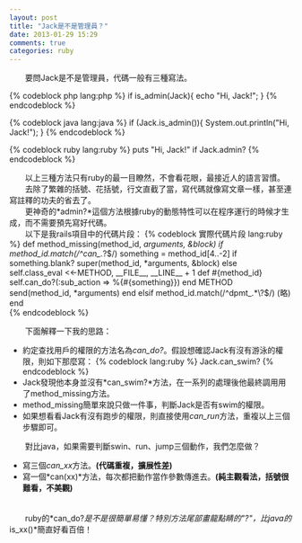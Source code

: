 ```yaml
---
layout: post
title: "Jack是不是管理員？"
date: 2013-01-29 15:29
comments: true
categories: ruby
---
```

　　要問Jack是不是管理員，代碼一般有三種寫法。  


{% codeblock php lang:php %}
if is_admin(Jack){ echo "Hi, Jack!"; }
{% endcodeblock %}

{% codeblock java lang:java %}
if (Jack.is_admin()){ System.out.println("Hi, Jack!"); }
{% endcodeblock %}

{% codeblock ruby lang:ruby %}
puts "Hi, Jack!" if Jack.admin?
{% endcodeblock %}


　　以上三種方法只有ruby的最一目瞭然，不會看花眼，最接近人的語言習慣。  
　　去除了繁雜的括號、花括號，行文直截了當，寫代碼就像寫文章一樣，甚至連寫註釋的功夫的省去了。  
　　更神奇的*admin?*這個方法根據ruby的動態特性可以在程序運行的時候才生成，而不需要預先寫好代碼。  
　　以下是我rails項目中的代碼片段：
{% codeblock 實際代碼片段 lang:ruby %}
def method_missing(method_id, *arguments, &block)
  if method_id.match(/^can_.*\?$/)
    something = method_id[4..-2]
    if something.blank?
      super(method_id, *arguments, &block)
    else
      self.class_eval <<-METHOD, __FILE__, __LINE__ + 1
        def #{method_id}
          self.can_do?(:sub_action => %{#{something}})
        end
      METHOD
      send(method_id, *arguments)
    end
  elsif method_id.match(/^dpmt_.*\?$/)
     (略)
end  
{% endcodeblock %}
  
　　下面解釋一下我的思路：

* 約定查找用戶的權限的方法名為*can_do?*。假設想確認Jack有沒有游泳的權限，則如下那麼寫：
{% codeblock lang:ruby %}
Jack.can_swim?
{% endcodeblock %}
* Jack發現他本身並沒有*can_swim?*方法，在一系列的處理後他最終調用用了method_missing方法。
* method_missing簡單來說只做一件事，判斷Jack是否有swim的權限。  
* 如果想看看Jack有沒有跑步的權限，則直接使用*can_run*方法，重複以上三個步驟即可。



　　對比java，如果需要判斷swin、run、jump三個動作，我們怎麼做？  

* 寫三個*can_xx*方法。**(代碼重複，擴展性差)**
* 寫一個*can(xx)*方法，每次都把動作當作參數傳進去。**(純主觀看法，括號很難看，不美觀)**  
　

　　ruby的*can_do?*是不是很簡單易懂？特別方法尾部畫龍點睛的"?"，比java的*is_xx()*簡直好看百倍！
